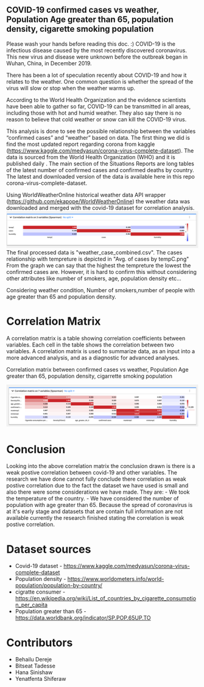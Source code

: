 ## COVID-19 confirmed cases vs weather, Population Age greater than 65, population density, cigarette smoking population
Please wash your hands before reading this doc. :)
COVID-19 is the infectious disease caused by the most recently discovered coronavirus. This new virus and disease were unknown before the outbreak began in Wuhan, China, in December 2019.

There has been a lot of speculation recently about COVID-19 and how it relates to the weather. One common question is whether the spread of the virus will slow or stop when the weather warms up.

According to the World Health Organization and the evidence scientists have been able to gather so far, COVID-19 can be transmitted in all areas, including those with hot and humid weather. They also say there is no reason to believe that cold weather or snow can kill the COVID-19 virus. 

This analysis is done to see the possible relationship between the variables “confirmed cases” and “weather” based on data. The first thing we did is find the most updated report regarding corona from kaggle (https://www.kaggle.com/medyasun/corona-virus-complete-dataset). The data is sourced from the World Health Organization (WHO) and it is published daily . The main section of the Situations Reports are long tables of the latest number of confirmed cases and confirmed deaths by country. The latest and downloaded version of the data is available here in this repo corona-virus-complete-dataset.

Using WorldWeatherOnline historical weather data API wrapper (https://github.com/ekapope/WorldWeatherOnline) the weather data was downloaded and merged with the covid-19 dataset for correlation analysis.
![Correlation Matrix](covid_for_all_countries.png)
The final processed data is "weather_case_combined.csv". The cases relationship with tempreture is depicted in "Avg. of cases by tempC.png" From the graph we can say that the highest the tempreture the lowest the confirmed cases are. However, it is hard to confirm this without considering other attributes like number of smokers, age, population density etc...

Considering weather condition, Number of smokers,number of people with age greater than 65 and population density.
# Correlation Matrix 
A correlation matrix is a table showing correlation coefficients between variables. Each cell in the table shows the correlation between two variables. A correlation matrix is used to summarize data, as an input into a more advanced analysis, and as a diagnostic for advanced analyses.

Correlation matrix between confirmed cases vs weather, Population Age greater than 65, population density, cigarrette smoking population

![Correlation Matrix](spreaman_correlation_matrix.png)



# Conclusion

Looking into the above correlation matrix the conclusion drawn is there is a weak postive correlation between covid-19 and other variables. The research we have done cannot fully conclude there correlation as weak postive correlation due to the fact the dataset we have used is small and also there were some considerations we have made. They are:
            - We took the temperature of the country.
            - We have considered the number of population with age greater than 65.
Because the spread of coronavirus is at it's early stage and datasets that are contain full information are not available currently the research finished stating the correlation is weak postive correlation. 

# Dataset sources

- Covid-19 dataset -  https://www.kaggle.com/medyasun/corona-virus-complete-dataset
- Population density - https://www.worldometers.info/world-population/population-by-country/
- cigratte consumer - https://en.wikipedia.org/wiki/List_of_countries_by_cigarette_consumption_per_capita
- Population greater than 65 - https://data.worldbank.org/indicator/SP.POP.65UP.TO


# Contributors

- Behailu Dereje
- Bitseat Tadesse
- Hana Sinishaw
- Yenatfenta Shiferaw
